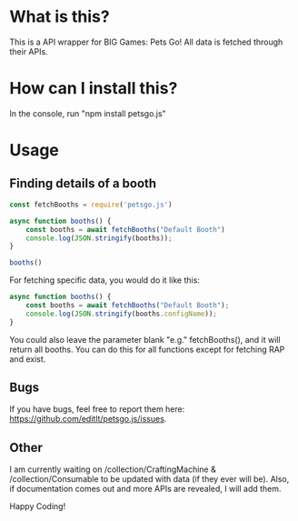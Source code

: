 # What is this?

This is a API wrapper for BIG Games: Pets Go! All data is fetched through their APIs.

# How can I install this?

In the console, run "npm install petsgo.js"

# Usage

## Finding details of a booth

```javascript
const fetchBooths = require('petsgo.js')

async function booths() {
    const booths = await fetchBooths("Default Booth")
    console.log(JSON.stringify(booths));
}

booths()
```
For fetching specific data, you would do it like this:

```javascript
async function booths() {
    const booths = await fetchBooths("Default Booth"); 
    console.log(JSON.stringify(booths.configName));
}
```

You could also leave the parameter blank "e.g." fetchBooths(), and it will return all booths. You can do this for all functions except for fetching RAP and exist.

## Bugs

If you have bugs, feel free to report them here: https://github.com/editlt/petsgo.js/issues.

## Other

I am currently waiting on /collection/CraftingMachine & /collection/Consumable to be updated with data (if they ever will be). Also, if documentation comes out and more APIs are revealed, I will add them.

Happy Coding!